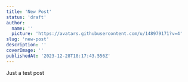 ```yaml
---
title: 'New Post'
status: 'draft'
author:
  name: ''
  picture: 'https://avatars.githubusercontent.com/u/148979171?v=4'
slug: 'new-post'
description: ''
coverImage: ''
publishedAt: '2023-12-28T18:17:43.556Z'
---
```


Just a test post 